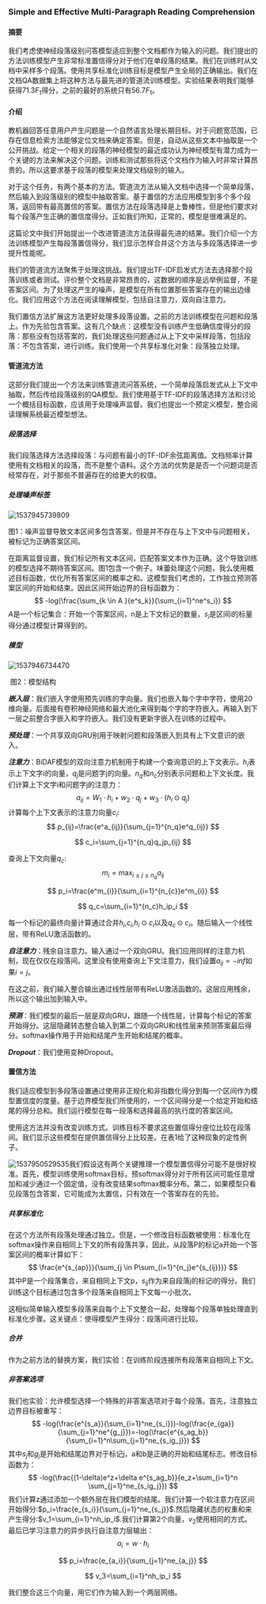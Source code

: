 ### Simple and Effective Multi-Paragraph Reading Comprehension    

#### 摘要

我们考虑使神经段落级别问答模型适应到整个文档都作为输入的问题。我们提出的方法训练模型产生非常标准置信得分对于他们在单段落的结果。我们在训练时从文档中采样多个段落。使用共享标准化训练目标是模型产生全局的正确输出。我们在文档QA数据集上将这种方法与最先进的管道流训练模型。实验结果表明我们能够获得71.3$F_1$得分，之前的最好的系统只有56.7$F_1$。

#### 介绍

教机器回答任意用户产生问题是一个自然语言处理长期目标。对于问题宽范围，已存在信息检索方法能够定位文档来确定答案。但是，自动从这些文本中抽取是一个公开挑战。给定一个相关的段落的神经模型的最近成功认为神经模型有潜力成为一个关键的方法来解决这个问题。训练和测试那些将这个文档作为输入时非常计算昂贵的。所以这要求基于段落的模型来处理文档级别的输入。

对于这个任务，有两个基本的方法。管道流方法从输入文档中选择一个简单段落，然后输入到段落级别的模型中抽取答案。基于置信的方法应用模型到多个多个段落，返回带有最高置信的答案。置信方法在段落选择是上鲁棒性，但是他们要求对每个段落产生正确的置信度得分。正如我们所知，正常的，模型是很难满足的。

这篇论文中我们开始提出一个改进管道流方法获得最先进的结果。我们介绍一个方法训练模型产生每段落置信得分，我们显示怎样合并这个方法与多段落选择进一步提升性能呢。

我们的管道流方法聚焦于处理这挑战。我们提出TF-IDF启发式方法去选择那个段落训练或者测试。评价整个文档是非常昂贵的，这数据的顺序是远举例监督，不是答案区间。为了处理这产生的噪声，是模型在所有位置那些答案存在的输出边缘化。我们应用这个方法在阅读理解模型，包括自注意力，双向自注意力。

我们置信方法扩展这方法更好处理多段落设置。之前的方法训练模型在问题和段落上。作为先验包含答案。这有几个缺点：这模型没有训练产生低确信度得分的段落：那些没有包括答案的，我们处理这些问题通过从上下文中采样段落，包括段落：不包含答案，进行训练。我们使用一个共享标准化对象：段落独立处理。

#### 管道流方法

这部分我们提出一个方法来训练管道流问答系统，一个简单段落启发式从上下文中抽取，然后传给段落级别的QA模型。我们使用基于TF-IDF的段落选择方法和讨论一个概括目标函数，应该用于处理噪声监督。我们也提出一个预定义模型，整合阅读理解系统最近模型想法。

##### 段落选择

我们段落选择方法选择段落：与问题有最小的TF-IDF余弦距离值。文档频率计算使用有文档相关的段落，而不是整个语料。这个方法的优势是是否一个问题词是否经常存在，对于那些不普遍存在的给更大的权值。

##### 处理噪声标签

![1537945739809](https://github.com/jxz542189/paper_translate/raw/master/image/S_norm1.png)

图1：噪声监督导致文本区间多包含答案，但是并不存在与上下文中与问题相关，被标记为正确答案区间。

  在距离监督设置，我们标记所有文本区间，匹配答案文本作为正确。这个导致训练的模型选择不期待答案区间。图1包含一个例子。味蕾处理这个问题，我么使用概述目标函数，优化所有答案区间的概率之和。这模型我们考虑的，工作独立预测答案区间的开始和结束。因此区间开始边界的目标函数为：
$$
-log(\frac{\sum_{k \in A }{e^s_k}}{\sum_{i=1}^ne^s_i})
$$
$A$是一个标记集合：开始一个答案区间，n是上下文标记的数量，$s_i$是区间i的标量得分通过模型计算得到的。

##### 模型

![1537946734470](https://github.com/jxz542189/paper_translate/raw/master/image/S_norm2.png)

​                                                       图2：模型结构

***嵌入层***：我们嵌入字使用预先训练的字向量。我们也嵌入每个字中字符，使用20维向量。后面接有卷积神经网络和最大池化来得到每个字的字符嵌入。再输入到下一层之前整合字嵌入和字符嵌入。我们没有更新字嵌入在训练的过程中。

***预处理***：一个共享双向GRU别用于映射问题和段落嵌入到具有上下文意识的嵌入。

***注意力***：BiDAF模型的双向注意力机制用于构建一个查询意识的上下文表示。$h_i$表示上下文字i的向量，$q_j$是问题字j的向量。$n_q$和$n_c$分别表示问题和上下文长度。我们计算上下文字i和问题字j的注意力：
$$
a_{ij}=W_1 \cdot h_i +w_2 \cdot q_j +w_3 \cdot (h_i \odot q_j)
$$
计算每个上下文表示的注意力向量$c_i$:
$$
p_{ij}=\frac{e^a_{ij}}{\sum_{j=1}^{n_q}e^q_{ij}}
$$

$$
c_i=\sum_{j=1}^{n_q}q_jp_{ij}
$$

查询上下文向量$q_c$:
$$
m_i=\max_{i\leq j \leq n_q}a_{ij}
$$

$$
p_i=\frac{e^m_{i}}{\sum_{i=1}^{n_{c}}e^m_{i}}
$$

$$
q_c=\sum_{i=1}^{n_c}h_ip_i
$$

每一个标记的最终向量计算通过合并$h_i$,$c_i$,$h_i\odot c_i$以及$q_c \odot c_i$。随后输入一个线性层，带有ReLU激活函数的。

***自注意力***：残余自注意力。输入通过一个双向GRU。我们应用同样的注意力机制，现在仅仅在段落间。这里没有使用查询上下文注意力，我们设置$a_{ij}=-inf$如果$i=j$。

在这之前，我们输入整合输出通过线性层带有ReLU激活函数的。这层应用残余，所以这个输出加到输入中。

***预测***：我们模型的最后一层是双向GRU，跟随一个线性层，计算每个标记的答案开始得分。这层隐藏转态整合输入到第二个双向GRU和线性层来预测答案最后得分。softmax操作用于开始和结尾产生开始和结尾的概率。

***Dropout***：我们使用变种Dropout。

#### 置信方法

我们适应模型到多段落设置通过使用非正规化和非指数化得分到每一个区间作为模型置信度的度量。基于边界模型我们所使用的，一个区间得分是一个给定开始和结尾的得分总和。我们运行模型在每一段落和选择最高的执行度的答案区间。

使用这方法并没有改变训练方式。训练目标不要求这些置信得分座位比较在段落间。我们显示这些模型在提供置信得分上比较差。在表1给了这种现象的定性例子。

![1537950529535](https://github.com/jxz542189/paper_translate/raw/master/image/S_norm3.png)我们假设这有两个关键推理一个模型置信得分可能不是很好校准。首先，模型训练使用softmax目标，预softmax得分对于所有区间可能任意增加和减少通过一个固定值，没有改变结果softmax概率分布。第二，如果模型只看见段落包含答案，它可能成为太置信，只有效在一个答案存在的先验。

##### 共享标准化

在这个方法所有段落处理通过独立。但是，一个修改目标函数被使用：标准化在softmax操作来自相同上下文的所有段落共享，因此，从段落P的标记a开始一个答案区间的概率计算如下：
$$
\frac{e^{s_{ap}}}{\sum_{j \in P\sum_{i=1}^{n_j}e^{s_{ij}}}}
$$
其中P是一个段落集合，来自相同上下文p，$s_{ij}$作为来自段落j的标记i的得分。我们训练这个目标通过包含多个段落来自相同上下文每一小批次。

这相似简单输入模型多段落来自每个上下文整合一起，处理每个段落单独处理直到标准化步骤。这关键点：使得模型产生得分：段落间进行比较。

##### 合并

作为之前方法的替换方案，我们实验：在训练阶段连接所有段落来自相同上下文。

##### 非答案选项

我们也实验：允许模型选择一个特殊的非答案选项对于每个段落。首先，注意独立边界目标被重写：
$$
-log(\frac{e^{s_a}}{\sum_{i=1}^ne_{s_i}})-log(\frac{e_{ga}}{\sum_{j=1}^ne^{g_j}})=-log(\frac{e^{s_ag_b}}{\sum_{i=1}^n\sum_{j=1}^ne_{s_ig_j}})
$$
其中$s_j$和$g_j$是开始和结尾边界对于标记j，a和b是正确的开始和结尾标志。修改目标函数为：
$$
-log(\frac{(1-\delta)e^z+\delta e^{s_ag_b}}{e_z+\sum_{i=1}^n \sum_{j=1}^ne_{s_ig_j}})
$$
我们计算z通过添加一个额外层在我们模型的结尾。我们计算一个软注意力在区间开始得分:$p_i=\frac{e_{s_i}}{\sum_{j=1}^ne_{s_j}}$.然后隐藏状态的权重和来产生得分:$v_1=\sum_{i=1}^nh_ip_i$.我们计算第2个向量，$v_2$使用相同的方式。最后已学习注意力的异步执行自注意力层输出：
$$
a_i=w \cdot h_i
$$

$$
p_i=\frac{e_{a_i}}{\sum_{j=1}^ne_{a_j}}
$$

$$
v_3=\sum_{i=1}^nh_ip_i
$$

我们整合这三个向量，用它们作为输入到一个两层网络。

##### 